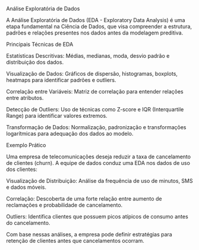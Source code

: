 Análise Exploratória de Dados

A Análise Exploratória de Dados (EDA - Exploratory Data Analysis) é uma etapa fundamental na Ciência de Dados, que visa compreender a estrutura, padrões e relações presentes nos dados antes da modelagem preditiva.

Principais Técnicas de EDA

Estatísticas Descritivas: Médias, medianas, moda, desvio padrão e distribuição dos dados.

Visualização de Dados: Gráficos de dispersão, histogramas, boxplots, heatmaps para identificar padrões e outliers.

Correlação entre Variáveis: Matriz de correlação para entender relações entre atributos.

Detecção de Outliers: Uso de técnicas como Z-score e IQR (Interquartile Range) para identificar valores extremos.

Transformação de Dados: Normalização, padronização e transformações logarítmicas para adequação dos dados ao modelo.

Exemplo Prático

Uma empresa de telecomunicações deseja reduzir a taxa de cancelamento de clientes (churn). A equipe de dados conduz uma EDA nos dados de uso dos clientes:

Visualização de Distribuição: Análise da frequência de uso de minutos, SMS e dados móveis.

Correlação: Descoberta de uma forte relação entre aumento de reclamações e probabilidade de cancelamento.

Outliers: Identifica clientes que possuem picos atípicos de consumo antes do cancelamento.

Com base nessas análises, a empresa pode definir estratégias para retenção de clientes antes que cancelamentos ocorram.